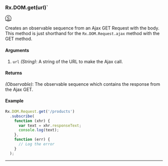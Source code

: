 ### Rx.DOM.get(url)`
[&#x24C8;](https://github.com/Reactive-Extensions/RxJS-DOM/blob/master/rx.dom.js#L248-L250 "View in source")

Creates an observable sequence from an Ajax GET Request with the body.  This method is just shorthand for the `Rx.DOM.Request.ajax` method with the GET method.

#### Arguments
1. `url` *(String)*: A string of the URL to make the Ajax call.

#### Returns
*(Observable)*: The observable sequence which contains the response from the Ajax GET.

#### Example
```js
Rx.DOM.Request.get('/products')
  .subscribe(
    function (xhr) {
      var text = xhr.responseText;
      console.log(text);
    },
    function (err) {
      // Log the error
    }
  );
```
* * *